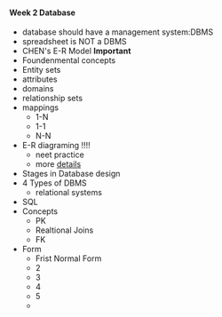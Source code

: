 #### Week 2 Database
- database should have a management system:DBMS
- spreadsheet is NOT a DBMS
- CHEN's E-R Model **Important**
- Foundenmental concepts
- Entity sets
- attributes
- domains
- relationship sets
- mappings
  - 1-N
  - 1-1
  - N-N
- E-R diagraming !!!!
  - neet practice
  - more [details](./E_R.md)
- Stages in Database design
- 4 Types of DBMS
  - relational systems
- SQL
- Concepts
  - PK
  - Realtional Joins
  - FK
- Form
  - Frist Normal Form
  - 2
  - 3
  - 4
  - 5
  - 